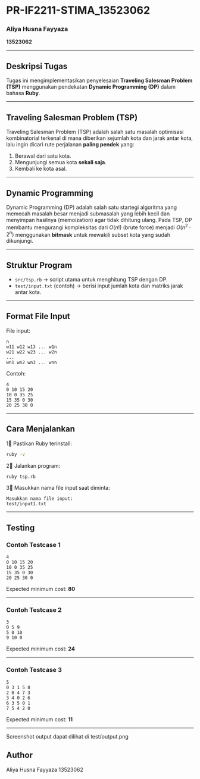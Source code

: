 # PR-IF2211-STIMA\_13523062

### Aliya Husna Fayyaza

**13523062**

---

## Deskripsi Tugas

Tugas ini mengimplementasikan penyelesaian **Traveling Salesman Problem (TSP)** menggunakan pendekatan **Dynamic Programming (DP)** dalam bahasa **Ruby**.

---

## Traveling Salesman Problem (TSP)

Traveling Salesman Problem (TSP) adalah salah satu masalah optimisasi kombinatorial terkenal di mana diberikan sejumlah kota dan jarak antar kota, lalu ingin dicari rute perjalanan **paling pendek** yang:
  1. Berawal dari satu kota.
  2. Mengunjungi semua kota **sekali saja**.
  3. Kembali ke kota asal.

---

## Dynamic Programming

Dynamic Programming (DP) adalah salah satu startegi algoritma yang memecah masalah besar menjadi submasalah yang lebih kecil dan menyimpan hasilnya (memoization) agar tidak dihitung ulang.
Pada TSP, DP membantu mengurangi kompleksitas dari $O(n!)$ (brute force) menjadi $O(n^2 \cdot 2^n)$ menggunakan **bitmask** untuk mewakili subset kota yang sudah dikunjungi.

---

## Struktur Program

* `src/tsp.rb` → script utama untuk menghitung TSP dengan DP.
* `test/input.txt` (contoh) → berisi input jumlah kota dan matriks jarak antar kota.

---

## Format File Input

File input:

```
n
w11 w12 w13 ... w1n
w21 w22 w23 ... w2n
...
wn1 wn2 wn3 ... wnn
```

Contoh:

```
4
0 10 15 20
10 0 35 25
15 35 0 30
20 25 30 0
```

---

## Cara Menjalankan

1⃣ Pastikan Ruby terinstall:

```bash
ruby -v
```

2⃣ Jalankan program:

```bash
ruby tsp.rb
```

3⃣ Masukkan nama file input saat diminta:

```
Masukkan nama file input:
test/input1.txt
```

---

## Testing

### Contoh Testcase 1

```
4
0 10 15 20
10 0 35 25
15 35 0 30
20 25 30 0
```

Expected minimum cost: **80**

---

### Contoh Testcase 2

```
3
0 5 9
5 0 10
9 10 0
```

Expected minimum cost: **24**

---

### Contoh Testcase 3

```
5
0 3 1 5 8
2 0 4 7 3
3 4 0 2 6
6 3 5 0 1
7 5 4 2 0
```

Expected minimum cost: **11**

---

Screenshot output dapat dilihat di test/output.png

## Author

Aliya Husna Fayyaza
13523062
